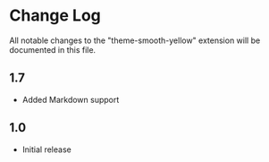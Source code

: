 # Change Log
All notable changes to the "theme-smooth-yellow" extension will be documented in this file.

## 1.7
- Added Markdown support

## 1.0
- Initial release
